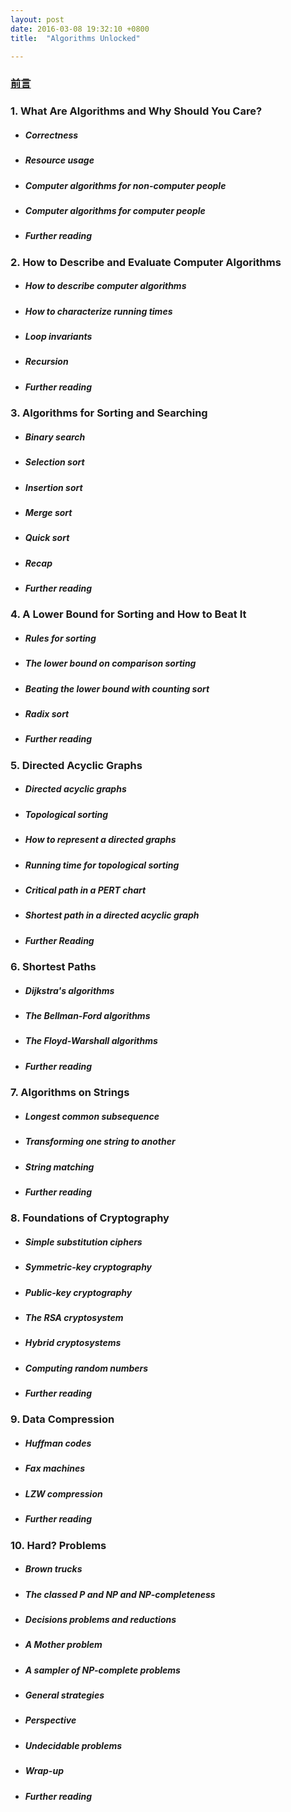 ```yaml
---
layout: post
date: 2016-03-08 19:32:10 +0800
title:  "Algorithms Unlocked"

---
```


### [前言](2016-03-10-preface.md)

### 1. What Are Algorithms and Why Should You Care?
* ##### Correctness
* ##### Resource usage
* ##### Computer algorithms for non-computer people
* ##### Computer algorithms for computer people
* ##### Further reading



### 2. How to Describe and Evaluate Computer Algorithms
* ##### How to describe computer algorithms
* ##### How to characterize running times
* ##### Loop invariants
* ##### Recursion
* ##### Further reading



### 3. Algorithms for Sorting and Searching
* ##### Binary search
* ##### Selection sort
* ##### Insertion sort
* ##### Merge sort
* ##### Quick sort
* ##### Recap
* ##### Further reading

### 4. A Lower Bound for Sorting and How to Beat It
* ##### Rules for sorting
* ##### The lower bound on comparison sorting
* ##### Beating the lower bound with counting sort
* ##### Radix sort
* ##### Further reading

### 5. Directed Acyclic Graphs
* ##### Directed acyclic graphs
* ##### Topological sorting
* ##### How to represent a directed graphs
* ##### Running time for topological sorting
* ##### Critical path in a PERT chart
* ##### Shortest path in a directed acyclic graph
* ##### Further Reading


### 6. Shortest Paths
* ##### Dijkstra's algorithms
* ##### The Bellman-Ford algorithms
* ##### The Floyd-Warshall algorithms
* ##### Further reading

### 7. Algorithms on Strings
* ##### Longest common subsequence
* ##### Transforming one string to another
* ##### String matching
* ##### Further reading

### 8. Foundations of Cryptography
* ##### Simple substitution ciphers
* ##### Symmetric-key cryptography
* ##### Public-key cryptography
* ##### The RSA cryptosystem
* ##### Hybrid cryptosystems
* ##### Computing random numbers
* ##### Further reading

### 9. Data Compression
* ##### Huffman codes
* ##### Fax machines
* ##### LZW compression
* ##### Further reading

### 10. Hard? Problems
* ##### Brown trucks
* ##### The classed P and NP and NP-completeness
* ##### Decisions problems and reductions
* ##### A Mother problem
* ##### A sampler of NP-complete problems
* ##### General strategies
* ##### Perspective
* ##### Undecidable problems
* ##### Wrap-up
* ##### Further reading
